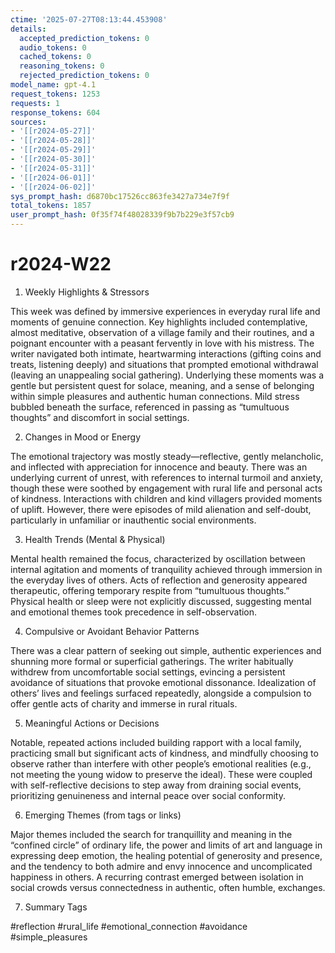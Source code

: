 ```yaml
---
ctime: '2025-07-27T08:13:44.453908'
details:
  accepted_prediction_tokens: 0
  audio_tokens: 0
  cached_tokens: 0
  reasoning_tokens: 0
  rejected_prediction_tokens: 0
model_name: gpt-4.1
request_tokens: 1253
requests: 1
response_tokens: 604
sources:
- '[[r2024-05-27]]'
- '[[r2024-05-28]]'
- '[[r2024-05-29]]'
- '[[r2024-05-30]]'
- '[[r2024-05-31]]'
- '[[r2024-06-01]]'
- '[[r2024-06-02]]'
sys_prompt_hash: d6870bc17526cc863fe3427a734e7f9f
total_tokens: 1857
user_prompt_hash: 0f35f74f48028339f9b7b229e3f57cb9
---
```

# r2024-W22

1. Weekly Highlights & Stressors

This week was defined by immersive experiences in everyday rural life and moments of genuine connection. Key highlights included contemplative, almost meditative, observation of a village family and their routines, and a poignant encounter with a peasant fervently in love with his mistress. The writer navigated both intimate, heartwarming interactions (gifting coins and treats, listening deeply) and situations that prompted emotional withdrawal (leaving an unappealing social gathering). Underlying these moments was a gentle but persistent quest for solace, meaning, and a sense of belonging within simple pleasures and authentic human connections. Mild stress bubbled beneath the surface, referenced in passing as “tumultuous thoughts” and discomfort in social settings.

2. Changes in Mood or Energy

The emotional trajectory was mostly steady—reflective, gently melancholic, and inflected with appreciation for innocence and beauty. There was an underlying current of unrest, with references to internal turmoil and anxiety, though these were soothed by engagement with rural life and personal acts of kindness. Interactions with children and kind villagers provided moments of uplift. However, there were episodes of mild alienation and self-doubt, particularly in unfamiliar or inauthentic social environments.

3. Health Trends (Mental & Physical)

Mental health remained the focus, characterized by oscillation between internal agitation and moments of tranquility achieved through immersion in the everyday lives of others. Acts of reflection and generosity appeared therapeutic, offering temporary respite from “tumultuous thoughts.” Physical health or sleep were not explicitly discussed, suggesting mental and emotional themes took precedence in self-observation.

4. Compulsive or Avoidant Behavior Patterns

There was a clear pattern of seeking out simple, authentic experiences and shunning more formal or superficial gatherings. The writer habitually withdrew from uncomfortable social settings, evincing a persistent avoidance of situations that provoke emotional dissonance. Idealization of others’ lives and feelings surfaced repeatedly, alongside a compulsion to offer gentle acts of charity and immerse in rural rituals.

5. Meaningful Actions or Decisions

Notable, repeated actions included building rapport with a local family, practicing small but significant acts of kindness, and mindfully choosing to observe rather than interfere with other people’s emotional realities (e.g., not meeting the young widow to preserve the ideal). These were coupled with self-reflective decisions to step away from draining social events, prioritizing genuineness and internal peace over social conformity.

6. Emerging Themes (from tags or links)

Major themes included the search for tranquillity and meaning in the “confined circle” of ordinary life, the power and limits of art and language in expressing deep emotion, the healing potential of generosity and presence, and the tendency to both admire and envy innocence and uncomplicated happiness in others. A recurring contrast emerged between isolation in social crowds versus connectedness in authentic, often humble, exchanges.

7. Summary Tags

#reflection #rural_life #emotional_connection #avoidance #simple_pleasures